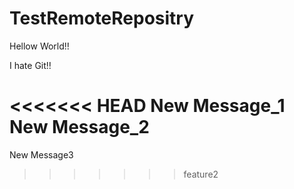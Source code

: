 # TestRemoteRepositry

Hellow World!!

I hate Git!!

<<<<<<< HEAD
New Message_1
New Message_2
=======
New Message3
>>>>>>> feature2
